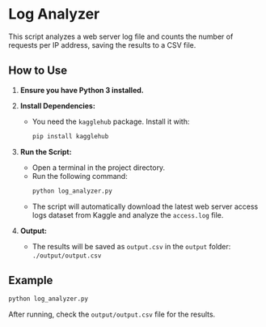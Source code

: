 # Log Analyzer

This script analyzes a web server log file and counts the number of requests per IP address, saving the results to a CSV file.

## How to Use

1. **Ensure you have Python 3 installed.**

2. **Install Dependencies:**
   - You need the `kagglehub` package. Install it with:
     ```sh
     pip install kagglehub
     ```

3. **Run the Script:**
   - Open a terminal in the project directory.
   - Run the following command:
     ```sh
     python log_analyzer.py
     ```
   - The script will automatically download the latest web server access logs dataset from Kaggle and analyze the `access.log` file.

4. **Output:**
   - The results will be saved as `output.csv` in the `output` folder: `./output/output.csv`

## Example

```sh
python log_analyzer.py
```

After running, check the `output/output.csv` file for the results.
